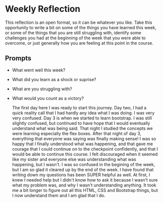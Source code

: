# Weekly Reflection
This reflection is an open format, so it can be whatever you like. Take this opportunity to write a bit on some of the things you have learned this week, or some of the things that you are still struggling with, identify some challenges you had at the beginning of the week that you were able to overcome, or just generally how you are feeling at this point in the course.

## Prompts
- What went well this week?
- What did you learn as a shock or suprise?
- What are you struggling with?
- What would you count as a victory?

    The first day here I was ready to start this journey. Day two, I had a quick reality call that I had hardly any idea what I was doing. I was very very confused. Day 3 is when we started to learn bootstrap. I was still slightly confused, but continued to have hope that I would eventually understand what was being said. That night I studied the concepts we were learning especially the flex boxes. After that night of day 3, everything that everyone was saying was finally making sense! I was so happy that I finally understood what was happening, and that gave me courage that I could continue on to the checkpoint confidently, and that I would be able to continue this course.
    I felt discouraged when it seemed like my sister and everyone else was understanding what was happening, but I wasn't. I was so confused in the begining of the week, but I am so glad it cleared up by the end of the week. 
    I have found that writing down my questions has been SUPER helpful as well. At first, I knew I needed help but I didn't know how to ask it because I wasn't sure what my problem was, and why I wasn't understanding anything. It took me a bit longer to figure out all this HTML, CSS and Bootstrap things, but I now understand them and I am glad that I do.